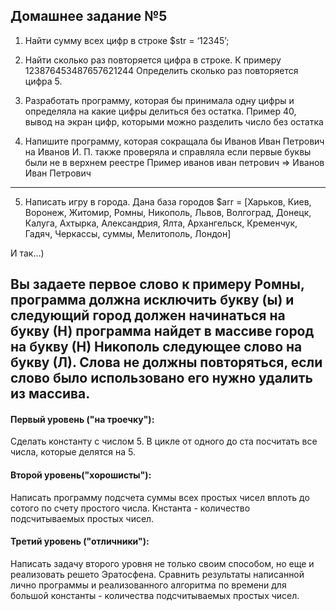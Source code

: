 
## Домашнее задание №5

1. Найти сумму всех цифр в строке $str = ‘12345’;

2. Найти сколько раз повторяется цифра в строке. К примеру 123876453487657621244
Определить сколько раз повторяется цифра 5.

3. Разработать программу, которая бы принимала одну цифры и определяла  на какие цифры делиться без остатка. Пример 40, вывод на экран цифр, которыми можно разделить число без остатка

4. Напишите программу, которая сокращала бы Иванов Иван Петрович на  Иванов И. П.
также проверяла и справляла если первые буквы были не в верхнем реестре Пример иванов иван петрович => Иванов Иван Петрович
--------------------
5. Написать игру в города. Дана база городов
$arr = \[Харьков, Киев, Воронеж, Житомир, Ромны, Никополь, Львов, Волгоград, Донецк, Калуга, Ахтырка, Александрия, Ялта, Архангельск, Кременчук, Гадяч, Черкассы, суммы, Мелитополь, Лондон]

И так…) 

Вы задаете первое слово к примеру Ромны, программа должна исключить букву (ы) и следующий город должен начинаться на букву (Н) программа найдет в массиве город на букву (Н) Никополь следующее слово на букву (Л). Слова не должны повторяться, если слово было использовано его нужно удалить из массива.
---------------------



#### Первый уровень ("на троечку"):
Сделать константу с числом 5. В цикле от одного до ста посчитать все числа, которые делятся на 5.

#### Второй уровень("хорошисты"):
Написать программу подсчета суммы всех простых чисел вплоть до сотого по счету простого числа. Кнстанта - количество подсчитываемых простых чисел.

#### Третий уровень ("отличники"):
Написать задачу второго уровня не только своим способом, но еще и реализовать решето Эратосфена. Сравнить результаты написанной лично программы и реализованного алгоритма по времени для большой константы - количества подсчитываемых простых чисел.
